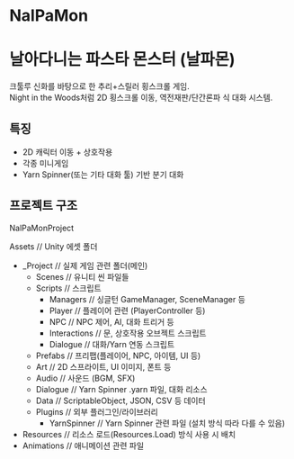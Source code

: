# NalPaMon
 
# 날아다니는 파스타 몬스터 (날파몬)

크툴루 신화를 바탕으로 한 추리+스릴러 횡스크롤 게임.  
Night in the Woods처럼 2D 횡스크롤 이동, 역전재판/단간론파 식 대화 시스템.

## 특징
- 2D 캐릭터 이동 + 상호작용
- 각종 미니게임
- Yarn Spinner(또는 기타 대화 툴) 기반 분기 대화

## 프로젝트 구조

NalPaMonProject


Assets                      // Unity 에셋 폴더
- _Project                  // 실제 게임 관련 폴더(메인)
    - Scenes                // 유니티 씬 파일들
    - Scripts                // 스크립트
        - Managers          // 싱글턴 GameManager, SceneManager 등
        - Player            // 플레이어 관련 (PlayerController 등)
        - NPC               // NPC 제어, AI, 대화 트리거 등
        - Interactions      // 문, 상호작용 오브젝트 스크립트
        - Dialogue          // 대화/Yarn 연동 스크립트
    - Prefabs               // 프리팹(플레이어, NPC, 아이템, UI 등)
    - Art                   // 2D 스프라이트, UI 이미지, 폰트 등
    - Audio                 // 사운드 (BGM, SFX)
    - Dialogue              // Yarn Spinner .yarn 파일, 대화 리소스
    - Data                  // ScriptableObject, JSON, CSV 등 데이터
    - Plugins               // 외부 플러그인/라이브러리
        - YarnSpinner       // Yarn Spinner 관련 파일 (설치 방식 따라 다를 수 있음)
- Resources                 // 리소스 로드(Resources.Load) 방식 사용 시 배치
- Animations                // 애니메이션 관련 파일
